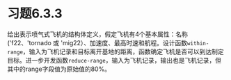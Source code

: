 # 习题6.3.3
给出表示喷气式飞机的结构体定义，假定飞机有4个基本属性：名称('f22、'tornado 或 'mig22）、加速度、最高时速和航程。设计函数`within-range`，输入为飞机记录和目标离开基地的距离，函数确定飞机是否可以到达制定目标。进一步开发函数`reduce-range`，输入为飞机记录，输出也是飞机记录，但其中的range字段值为原始值的80%。

